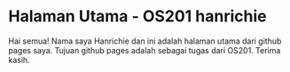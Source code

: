 # Halaman Utama - OS201 hanrichie
Hai semua! Nama saya Hanrichie dan ini adalah halaman utama dari github pages saya.
Tujuan github pages adalah sebagai tugas dari OS201.
Terima kasih.
